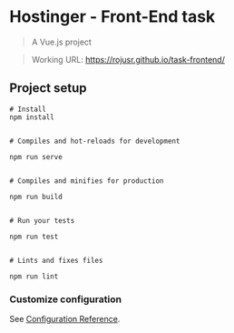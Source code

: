 # Hostinger - Front-End task

> A Vue.js project

> Working URL: https://rojusr.github.io/task-frontend/

## Project setup

```
# Install
npm install


# Compiles and hot-reloads for development

npm run serve


# Compiles and minifies for production

npm run build


# Run your tests

npm run test


# Lints and fixes files

npm run lint
```

### Customize configuration
See [Configuration Reference](https://cli.vuejs.org/config/).
